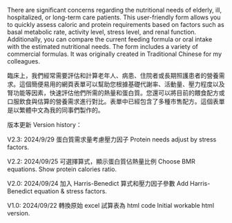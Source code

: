 There are significant concerns regarding the nutritional needs of elderly, ill, hospitalized, or long-term care patients. This user-friendly form allows you to quickly assess caloric and protein requirements based on factors such as basal metabolic rate, activity level, stress level, and renal function. Additionally, you can compare the current feeding formula or oral intake with the estimated nutritional needs. The form includes a variety of commercial formulas. It was originally created in Traditional Chinese for my colleagues.

臨床上，我們經常需要評估和計算老年人、病患、住院者或長期照護患者的營養需求。這個簡便易用的網頁表單可以幫助您根據基礎代謝率、活動量、壓力程度以及腎功能等因素，快速評估他們所需的熱量和蛋白質。您還可以將目前的餵食配方或口服飲食與估算的營養需求進行對比。表單中已經包含了多種市售配方。這個表單是以繁體中文為我的同事們製作的。

版本更新 Version history：

V2.3: 2024/9/29 蛋白質需求量考慮壓力因子 Protein needs adjust by stress factors.

V2.2: 2024/09/25 可選擇算式，顯示蛋白質佔熱量比例 Choose BMR equations. Show protein calories ratio. 

V2.0: 2024/09/24 加入 Harris-Benedict 算式和壓力因子參數 Add Harris-Benedict equation & stress factors. 

V1.0: 2024/09/22 轉換原始 excel 試算表為 html code Initial workable html version. 
